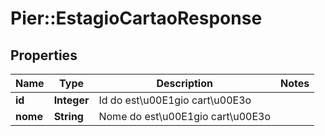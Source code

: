 # Pier::EstagioCartaoResponse

## Properties
Name | Type | Description | Notes
------------ | ------------- | ------------- | -------------
**id** | **Integer** | Id do est\u00E1gio cart\u00E3o | 
**nome** | **String** | Nome do est\u00E1gio cart\u00E3o | 


